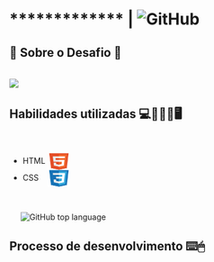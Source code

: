 #  ************* | ![GitHub](https://img.shields.io/badge/Status-%20development-orange)



##  🚀 Sobre o Desafio  🚀

<p></p>

<div style="display: inline_block"> <br>
<img height="****" width="***" src="****">
  </div>



## Habilidades utilizadas 💻👨🏻‍💻🖥

<div style="display: inline_block"><br>
  <ul>
    <li> HTML <img align="center" alt="HTML" height="30" width="40" src="https://raw.githubusercontent.com/devicons/devicon/master/icons/html5/html5-original.svg"> </li>
   <li> CSS &nbsp;&nbsp; <img align="center" alt="CSS" height="30" width="40" src="https://raw.githubusercontent.com/devicons/devicon/master/icons/css3/css3-original.svg"> </li>
    </ul>
</div>
<br>

 &nbsp;&nbsp;&nbsp;&nbsp; ![GitHub top language](https://img.shields.io/github/languages/top/AdonisJeronimo/aliciabolos?style=plastic)

##  Processo de desenvolvimento ⌨️🖱

